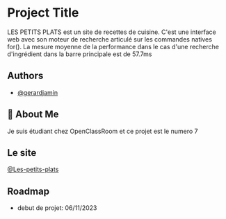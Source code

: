 
# Project Title

LES PETITS PLATS est un site de recettes de cuisine.
C'est une interface web avec son moteur de recherche articulé sur les commandes natives for().
La mesure moyenne de la performance dans le cas d'une recherche d'ingrédient dans la barre principale est de 57.7ms

## Authors

- [@gerardjamin]( https://github.com/gerardjamin)

## 🚀 About Me
Je suis étudiant chez OpenClassRoom et ce projet est le numero 7

## Le site
[@Les-petits-plats](https://gerardjamin.github.io/les-petits-plats/)

## Roadmap
- debut de projet: 06/11/2023



